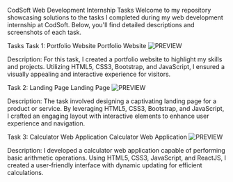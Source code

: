CodSoft Web Development Internship Tasks
Welcome to my repository showcasing solutions to the tasks I completed during my web development internship at CodSoft. Below, you'll find detailed descriptions and screenshots of each task.

Tasks
Task 1: Portfolio Website
Portfolio Website
![PREVIEW](https://github.com/user-attachments/assets/bd5617a1-3003-4f74-ac1f-70f448ecb5e8)

Description: For this task, I created a portfolio website to highlight my skills and projects. Utilizing HTML5, CSS3, Bootstrap, and JavaScript, I ensured a visually appealing and interactive experience for visitors.

Task 2: Landing Page
Landing Page
![PREVIEW](https://github.com/user-attachments/assets/ae2c58c0-7603-4aee-a6bf-07339396cedc)

Description: The task involved designing a captivating landing page for a product or service. By leveraging HTML5, CSS3, Bootstrap, and JavaScript, I crafted an engaging layout with interactive elements to enhance user experience and navigation.

Task 3: Calculator Web Application
Calculator Web Application
![PREVIEW](https://github.com/user-attachments/assets/1c83a427-e803-4784-ac8f-7931491d60e2)

Description: I developed a calculator web application capable of performing basic arithmetic operations. Using HTML5, CSS3, JavaScript, and ReactJS, I created a user-friendly interface with dynamic updating for efficient calculations.

